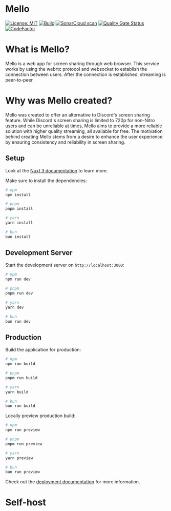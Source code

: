 # Mello 
[![License: MIT](https://img.shields.io/badge/License-MIT-yellow.svg)](https://opensource.org/licenses/MIT)
[![Build](https://github.com/bnlabs/mello/actions/workflows/build.yml/badge.svg)](https://github.com/bnlabs/mello/actions/workflows/build.yml)
[![SonarCloud scan](https://github.com/bnlabs/mello/actions/workflows/sonarcloud.yaml/badge.svg)](https://github.com/bnlabs/mello/actions/workflows/sonarcloud.yaml)
[![Quality Gate Status](https://sonarcloud.io/api/project_badges/measure?project=bnlabs_mello&metric=alert_status)](https://sonarcloud.io/summary/new_code?id=bnlabs_mello)
[![CodeFactor](https://www.codefactor.io/repository/github/bnlabs/mello/badge)](https://www.codefactor.io/repository/github/bnlabs/mello)
# What is Mello?
Mello is a web app for screen sharing through web browser.
This service works by using the webrtc protocol and websocket to establish the connection between users. After the connection is established, streaming is peer-to-peer.

# Why was Mello created?
Mello was created to offer an alternative to Discord's screen sharing feature. While Discord's screen sharing is limited to 720p for non-Nitro users and can be unreliable at times, Mello aims to provide a more reliable solution with higher quality streaming, all available for free. The motivation behind creating Mello stems from a desire to enhance the user experience by ensuring consistency and reliability in screen sharing.

## Setup
Look at the [Nuxt 3 documentation](https://nuxt.com/docs/getting-started/introduction) to learn more.

Make sure to install the dependencies:

```bash
# npm
npm install

# pnpm
pnpm install

# yarn
yarn install

# bun
bun install
```

## Development Server

Start the development server on `http://localhost:3000`:

```bash
# npm
npm run dev

# pnpm
pnpm run dev

# yarn
yarn dev

# bun
bun run dev
```

## Production

Build the application for production:

```bash
# npm
npm run build

# pnpm
pnpm run build

# yarn
yarn build

# bun
bun run build
```

Locally preview production build:

```bash
# npm
npm run preview

# pnpm
pnpm run preview

# yarn
yarn preview

# bun
bun run preview
```

Check out the [deployment documentation](https://nuxt.com/docs/getting-started/deployment) for more information.

# Self-host
